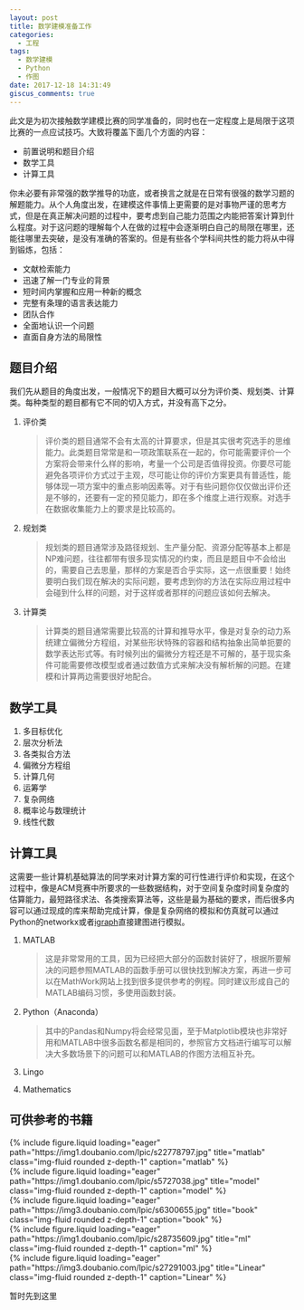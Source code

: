 ```yaml
---
layout: post
title: 数学建模准备工作
categories:
  - 工程
tags:
  - 数学建模
  - Python
  - 作图
date: 2017-12-18 14:31:49
giscus_comments: true
---
```


此文是为初次接触数学建模比赛的同学准备的，同时也在一定程度上是局限于这项比赛的一点应试技巧。大致将覆盖下面几个方面的内容：

- 前置说明和题目介绍
- 数学工具
- 计算工具

<!-- more -->

你未必要有非常强的数学推导的功底，或者换言之就是在日常有很强的数学习题的解题能力。从个人角度出发，在建模这件事情上更需要的是对事物严谨的思考方式，但是在真正解决问题的过程中，要考虑到自己能力范围之内能把答案计算到什么程度。对于这问题的理解每个人在做的过程中会逐渐明白自己的局限在哪里，还能往哪里去突破，是没有准确的答案的。但是有些各个学科间共性的能力将从中得到锻炼，包括：

- 文献检索能力
- 迅速了解一门专业的背景
- 短时间内掌握和应用一种新的概念
- 完整有条理的语言表达能力
- 团队合作
- 全面地认识一个问题
- 直面自身方法的局限性

## 题目介绍

我们先从题目的角度出发，一般情况下的题目大概可以分为评价类、规划类、计算类。每种类型的题目都有它不同的切入方式，并没有高下之分。

1. 评价类

   > 评价类的题目通常不会有太高的计算要求，但是其实很考究选手的思维能力。此类题目常常是和一项政策联系在一起的，你可能需要评价一个方案将会带来什么样的影响，考量一个公司是否值得投资。你要尽可能避免各项评价方式过于主观，尽可能让你的评价方案更具有普适性，能够体现一项方案中的重点影响因素等。对于有些问题你仅仅做出评价还是不够的，还要有一定的预见能力，即在多个维度上进行观察。对选手在数据收集能力上的要求是比较高的。

2. 规划类

   > 规划类的题目通常涉及路径规划、生产量分配、资源分配等基本上都是NP难问题，往往都带有很多现实情况的约束，而且是题目中不会给出的，需要自己去思量，那样的方案是否合乎实际，这一点很重要！始终要明白我们现在解决的实际问题，要考虑到你的方法在实际应用过程中会碰到什么样的问题，对于这样或者那样的问题应该如何去解决。

3. 计算类
   > 计算类的题目通常需要比较高的计算和推导水平，像是对复杂的动力系统建立偏微分方程组，对某些形状特殊的容器和结构抽象出简单扼要的数学表达形式等。有时候列出的偏微分方程还是不可解的，基于现实条件可能需要修改模型或者通过数值方式来解决没有解析解的问题。在建模和计算两边需要很好地配合。

## 数学工具

1. 多目标优化
1. 层次分析法
1. 各类拟合方法
1. 偏微分方程组
1. 计算几何
1. 运筹学
1. 复杂网络
1. 概率论与数理统计
1. 线性代数

## 计算工具

这需要一些计算机基础算法的同学来对计算方案的可行性进行评价和实现，在这个过程中，像是ACM竞赛中所要求的一些数据结构，对于空间复杂度时间复杂度的估算能力，最短路径求法、各类搜索算法等，这些是最为基础的要求，而后很多内容可以通过现成的库来帮助完成计算，像是复杂网络的模拟和仿真就可以通过Python的networkx或者[igraph](http://igraph.org)直接建图进行模拟。

1. MATLAB

   > 这是非常常用的工具，因为已经把大部分的函数封装好了，根据所要解决的问题参照MATLAB的函数手册可以很快找到解决方案，再进一步可以在MathWork网站上找到很多提供参考的例程。同时建议形成自己的MATLAB编码习惯，多使用函数封装。

2. Python（Anaconda）

   > 其中的Pandas和Numpy将会经常见面，至于Matplotlib模块也非常好用和MATLAB中很多函数名都是相同的，参照官方文档进行编写可以解决大多数场景下的问题可以和MATLAB的作图方法相互补充。

3. Lingo

4. Mathematics

## 可供参考的书籍

<div class="row">
    <div class="col-sm mt-3 mt-md-0">
        {% include figure.liquid loading="eager" path="https://img1.doubanio.com/lpic/s22778797.jpg" title="matlab" class="img-fluid rounded z-depth-1" caption="matlab" %}
    </div>
    <div class="col-sm mt-3 mt-md-0">
        {% include figure.liquid loading="eager" path="https://img1.doubanio.com/lpic/s5727038.jpg" title="model" class="img-fluid rounded z-depth-1" caption="model" %}
    </div>
    <div class="col-sm mt-3 mt-md-0">
        {% include figure.liquid loading="eager" path="https://img3.doubanio.com/lpic/s6300655.jpg" title="book" class="img-fluid rounded z-depth-1" caption="book" %}
    </div>
    <div class="col-sm mt-3 mt-md-0">
        {% include figure.liquid loading="eager" path="https://img1.doubanio.com/lpic/s28735609.jpg" title="ml" class="img-fluid rounded z-depth-1" caption="ml" %}
    </div>
    <div class="col-sm mt-3 mt-md-0">
        {% include figure.liquid loading="eager" path="https://img3.doubanio.com/lpic/s27291003.jpg" title="Linear" class="img-fluid rounded z-depth-1" caption="Linear" %}
    </div>
</div>

暂时先到这里
